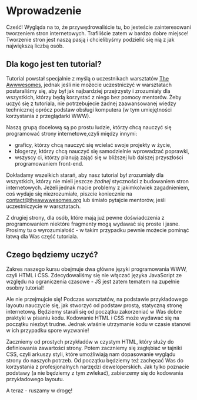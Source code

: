 # Wprowadzenie

Cześć! Wygląda na to, że przywędrowaliście tu, bo jesteście zainteresowani tworzeniem stron internetowych. Trafiliście zatem w bardzo dobre miejsce! Tworzenie stron jest naszą pasją i chcielibyśmy podzielić się nią z jak największą liczbą osób.

## Dla kogo jest ten tutorial?

Tutorial powstał specjalnie z myślą o uczestnikach warsztatów [The Awwwesomes](http://theawwwesomes.org), jednak jeśli nie możecie uczestniczyć w warsztatach postaraliśmy się, aby był jak najbardziej przejrzysty i zrozumiały dla wszystkich, którzy będą korzystać z niego bez pomocy mentorów. Żeby uczyć się z tutoriala, nie potrzebujecie żadnej zaawansowanej wiedzy technicznej oprócz podstaw obsługi komputera (w tym umiejętności korzystania z przeglądarki WWW).

Naszą grupą docelową są po prostu ludzie, którzy chcą nauczyć się programować strony internetowe,czyli między innymi:

- graficy, którzy chcą nauczyć się wcielać swoje projekty w życie,
- blogerzy, którzy chcą nauczyć się samodzielnie wprowadzać poprawki,
- wszyscy ci, którzy planują zająć się w bliższej lub dalszej przyszłości programowaniem front-end.

Dokładamy wszelkich starań, aby nasz tutorial był zrozumiały dla wszystkich, którzy nie mieli jeszcze *żadnej* styczności z budowaniem stron internetowych. Jeżeli jednak macie problemy z jakimkolwiek zagadnieniem, coś wydaje się niezrozumiałe, piszcie koniecznie na [contact@theawwwesomes.org](contact@theawwwesomes.org) lub śmiało pytajcie mentorów, jeśli uczestniczycie w warsztatach.

Z drugiej strony, dla osób, które mają już pewne doświadczenia z programowaniem niektóre fragmenty mogą wydawać się proste i jasne. Prosimy tu o wyrozumiałość - w takim przypadku pewnie możecie pominąć łatwą dla Was część tutoriala.

## Czego będziemy uczyć?

Zakres naszego kursu obejmuje dwa główne języki programowania WWW, czyli HTML i CSS. Zdecydowaliśmy się nie włączać języka JavaScript ze względu na ograniczenia czasowe - JS jest zatem tematem na zupełnie osobny tutorial!

Ale nie przejmujcie się! Podczas warsztatów, na podstawie przykładowego layoutu nauczycie się, jak stworzyć od podstaw prostą, statyczną stronę internetową. Będziemy starali się od początku zakorzeniać w Was dobre praktyki w pisaniu kodu. Kodowanie HTML i CSS może wydawać się na początku niezbyt trudne. Jednak właśnie utrzymanie kodu w czasie stanowi w ich przypadku spore wyzwanie!

Zaczniemy od prostych przykładów w czystym HTML, który służy do definiowania zawartości strony. Potem zaczniemy się zagłębiać w tajniki CSS, czyli arkuszy styli, które umożliwiają nam dopasowanie wyglądu strony do naszych potrzeb. Od początku będziemy też zachęcać Was do korzystania z profesjonalnych narzędzi deweloperskich. Jak tylko poznacie podstawy (a nie będziemy z tym zwlekać), zabierzemy się do kodowania przykładowego layoutu.

A teraz - ruszamy w drogę!